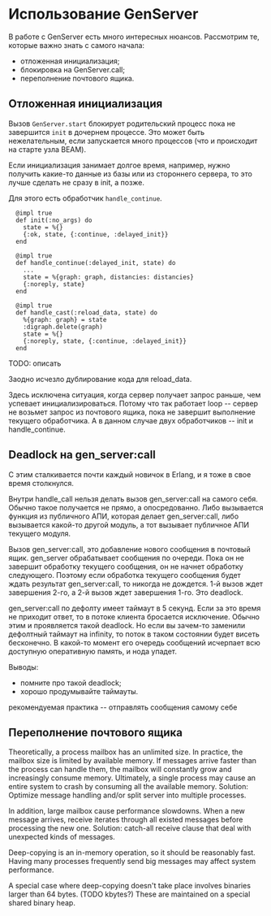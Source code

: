 # Использование GenServer

В работе с GenServer есть много интересных нюансов. Рассмотрим те, которые важно знать с самого начала:
- отложенная инициализация;
- блокировка на GenServer.call;
- переполнение почтового ящика.


## Отложенная инициализация

Вызов `GenServer.start` блокирует родительский процесс пока не завершится `init` в дочернем процессе. Это может быть нежелательным, если запускается много процессов (что и происходит на старте узла BEAM). 

Если инициализация занимает долгое время, например, нужно получить какие-то данные из базы или из стороннего сервера, то это лучше сделать не сразу в init, а позже.

Для этого есть обработчик `handle_continue`.

```
  @impl true
  def init(:no_args) do
    state = %{}
    {:ok, state, {:continue, :delayed_init}}
  end

  @impl true
  def handle_continue(:delayed_init, state) do
    ...
    state = %{graph: graph, distancies: distancies}
    {:noreply, state}
  end
  
  @impl true
  def handle_cast(:reload_data, state) do
    %{graph: graph} = state
    :digraph.delete(graph)
    state = %{}
    {:noreply, state, {:continue, :delayed_init}}
  end
```

TODO: описать

Заодно исчезло дублирование кода для reload_data.

Здесь исключена ситуация, когда сервер получает запрос раньше, чем успевает инициализироваться. 
Потому что так работает loop -- сервер не возьмет запрос из почтового ящика, пока не завершит выполнение текущего обработчика.
А в данном случае двух обработчиков -- init и handle_continue.


## Deadlock на gen_server:call

С этим сталкивается почти каждый новичок в Erlang, и я тоже в свое
время столкнулся.

Внутри handle\_call нельзя делать вызов gen\_server:call на самого
себя. Обычно такое получается не прямо, а опосредованно. Либо
вызывается функция из публичного АПИ, которая делает gen\_server:call,
либо вызывается какой-то другой модуль, а тот вызывает публичное АПИ
текущего модуля.

Вызов gen\_server:call, это добавление нового сообщения в почтовый
ящик. gen\_server обрабатывает сообщения по очереди. Пока он не
завершит обработку текущего сообщения, он не начнет обработку
следующего. Поэтому если обработка текущего сообщения будет ждать
результат gen\_server:call, то никогда не дождется.  1-й вызов ждет
завершения 2-го, а 2-й вызов ждет завершения 1-го. Это deadlock.

gen\_server:call по дефолту имеет таймаут в 5 секунд. Если за это
время не приходит ответ, то в потоке клиента бросается
исключение. Обычно этим и проявляется такой deadlock.  Но если вы
зачем-то заменили дефолтный таймаут на infinity, то поток в таком
состоянии будет висеть бесконечно.  В какой-то момент его очередь
сообщений исчерпает всю доступную оперативную память, и нода упадет.

Выводы:
- помните про такой deadlock;
- хорошо продумывайте таймауты.

рекомендуемая практика -- отправлять сообщения самому себе


## Переполнение почтового ящика

Theoretically, a process mailbox has an unlimited size. In practice, the mailbox size is limited by available memory.
If messages arrive faster than the process can handle them, the mailbox will constantly grow and increasingly consume memory. Ultimately, a single process may cause an entire system to crash by consuming all the available memory. 
Solution: Optimize message handling and/or split server into multiple processes.

In addition, large mailbox cause performance slowdowns. 
When a new message arrives, receive iterates through all existed messages before processing the new one.
Solution: catch-all receive clause that deal with unexpected kinds of messages.

Deep-copying is an in-memory operation, so it should be reasonably fast. 
Having many processes frequently send big messages may affect system performance.

A special case where deep-copying doesn't take place involves binaries larger than 64 bytes. 
(TODO kbytes?)
These are maintained on a special shared binary heap. 
